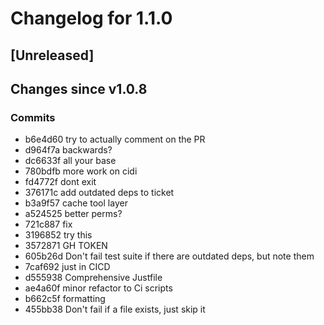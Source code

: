 # Changelog for 1.1.0

## [Unreleased]

## Changes since v1.0.8

### Commits

- b6e4d60 try to actually comment on the PR
- d964f7a backwards?
- dc6633f all your base
- 780bdfb more work on cidi
- fd4772f dont exit
- 376171c add outdated deps to ticket
- b3a9f57 cache tool layer
- a524525 better perms?
- 721c887 fix
- 3196852 try this
- 3572871 GH TOKEN
- 605b26d Don't fail test suite if there are outdated deps, but note them
- 7caf692 just in CICD
- d555938 Comprehensive Justfile
- ae4a60f minor refactor to Ci scripts
- b662c5f formatting
- 455bb38 Don't fail if a file exists, just skip it


